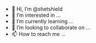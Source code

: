 - 👋 Hi, I’m @shetshield
- 👀 I’m interested in ...
- 🌱 I’m currently learning ...
- 💞️ I’m looking to collaborate on ...
- 📫 How to reach me ...

<!---
shetshield/shetshield is a ✨ special ✨ repository because its `README.md` (this file) appears on your GitHub profile.
You can click the Preview link to take a look at your changes.
--->
